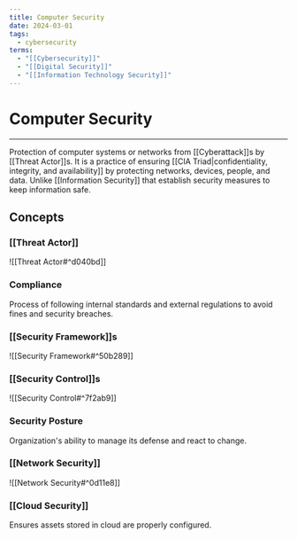 ```yaml
---
title: Computer Security
date: 2024-03-01
tags:
  - cybersecurity
terms:
  - "[[Cybersecurity]]"
  - "[[Digital Security]]"
  - "[[Information Technology Security]]"
---
```


# Computer Security

---

Protection of computer systems or networks from [[Cyberattack]]s by [[Threat Actor]]s.
It is a practice of ensuring [[CIA Triad|confidentiality, integrity, and availability]] by protecting networks, devices, people, and data.
Unlike [[Information Security]] that establish security measures to keep information safe.

## Concepts

### [[Threat Actor]]

![[Threat Actor#^d040bd]]

### Compliance

Process of following internal standards and external regulations to avoid fines and security breaches.

### [[Security Framework]]s

![[Security Framework#^50b289]]
### [[Security Control]]s

![[Security Control#^7f2ab9]]

### Security Posture

Organization's ability to manage its defense and react to change.

### [[Network Security]]

![[Network Security#^0d11e8]]

### [[Cloud Security]]

Ensures assets stored in cloud are properly configured.